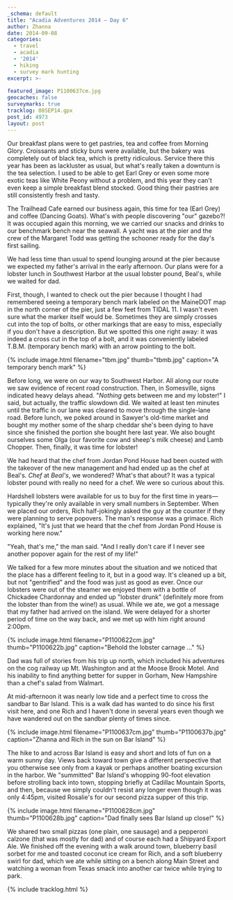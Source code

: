 ```yaml
---
_schema: default
title: "Acadia Adventures 2014 – Day 6"
author: Zhanna
date: 2014-09-08
categories:
  - travel
  - acadia
  - '2014'
  - hiking
  - survey mark hunting
excerpt: >-
  
featured_image: P1100637cm.jpg
geocaches: false
surveymarks: true
tracklog: 08SEP14.gpx
post_id: 4973
layout: post
---
```


Our breakfast plans were to get pastries, tea and coffee from Morning Glory. Croissants and sticky buns were available, but the bakery was completely out of black tea, which is pretty ridiculous. Service there this year has been as lackluster as usual, but what's really taken a downturn is the tea selection. I used to be able to get Earl Grey or even some more exotic teas like White Peony without a problem, and this year they can't even keep a simple breakfast blend stocked. Good thing their pastries are still consistently fresh and tasty.  

The Trailhead Cafe earned our business again, this time for tea (Earl Grey) and coffee (Dancing Goats). What's with people discovering "our" gazebo?! It was occupied again this morning, we we carried our snacks and drinks to our benchmark bench near the seawall. A yacht was at the pier and the crew of the Margaret Todd was getting the schooner ready for the day's first sailing.

We had less time than usual to spend lounging around at the pier because we expected my father's arrival in the early afternoon.  Our plans were for a lobster lunch in Southwest Harbor at the usual lobster pound, Beal's, while we waited for dad.  

First, though, I wanted to check out the pier because I thought I had remembered seeing a temporary bench mark labeled on the MaineDOT map in the north corner of the pier, just a few feet from TIDAL 11. I wasn't even sure what the marker itself would be. Sometimes they are simply crosses cut into the top of bolts, or other markings that are easy to miss, especially if you don't have a description. But we spotted this one right away: it was indeed a cross cut in the top of a bolt, and it was conveniently labeled T.B.M. (temporary bench mark) with an arrow pointing to the bolt.

{% include image.html filename="tbm.jpg" thumb="tbmb.jpg" caption="A temporary bench mark" %}

Before long, we were on our way to Southwest Harbor. All along our route we saw evidence of recent road construction. Then, in Somesville, signs indicated heavy delays ahead. "_Nothing_ gets between me and my lobster!" I said, but actually, the traffic slowdown did. We waited at least ten minutes until the traffic in our lane was cleared to move through the single-lane road. Before lunch, we poked around in Sawyer's old-time market and bought my mother some of the sharp cheddar she's been dying to have since she finished the portion she bought here last year. We also bought ourselves some Olga (our favorite cow and sheep's milk cheese) and Lamb Chopper. Then, finally, it was time for lobster!

We had heard that the chef from Jordan Pond House had been ousted with the takeover of the new management and had ended up as the chef at Beal's. _Chef_ at _Beal's_, we wondered?  What's that about? It was a typical lobster pound with really no need for a chef. We were so curious about this. 

Hardshell lobsters were available for us to buy for the first time in years—typically they're only available in very small numbers in September. When we placed our orders, Rich half-jokingly asked the guy at the counter if they were planning to serve popovers. The man's response was a grimace. Rich explained, "It's just that we heard that the chef from Jordan Pond House is working here now." 

"Yeah, that's me," the man said. "And I really don't care if I never see another popover again for the rest of my life!" 

We talked for a few more minutes about the situation and we noticed that the place has a different feeling to it, but in a good way. It's cleaned up a bit, but not "gentrified" and the food was just as good as ever. Once our lobsters were out of the steamer we enjoyed them with a bottle of Chickadee Chardonnay and ended up "lobster drunk" (definitely more from the lobster than from the wine!) as usual. While we ate, we got a message that my father had arrived on the island. We were delayed for a shorter period of time on the way back, and we met up with him right around 2:00pm. 

{% include image.html filename="P1100622cm.jpg" thumb="P1100622b.jpg" caption="Behold the lobster carnage ..." %}

Dad was full of stories from his trip up north, which included his adventures on the cog railway up Mt. Washington and at the Moose Brook Motel. And his inability to find anything better for supper in Gorham, New Hampshire than a chef's salad from Walmart. 

At mid-afternoon it was nearly low tide and a perfect time to cross the sandbar to Bar Island.  This is a walk dad has wanted to do since his first visit here, and one Rich and I haven't done in several years even though we have wandered out on the sandbar plenty of times since. 

{% include image.html filename="P1100637cm.jpg" thumb="P1100637b.jpg" caption="Zhanna and Rich in the sun on Bar Island" %}

The hike to and across Bar Island is easy and short and lots of fun on a warm sunny day. Views back toward town give a different perspective that you otherwise see only from a kayak or perhaps another boating excursion in the harbor. We "summitted" Bar Island's whopping 90-foot elevation before strolling back into town, stopping briefly at Cadillac Mountain Sports, and then, because we simply couldn't resist any longer even though it was only 4:45pm, visited Rosalie's for our second pizza supper of this trip. 

{% include image.html filename="P1100628cm.jpg" thumb="P1100628b.jpg" caption="Dad finally sees Bar Island up close!" %}

We shared two small pizzas (one plain, one sausage) and a pepperoni calzone (that was mostly for dad) and of course each had a Shipyard Export Ale. We finished off the evening with a walk around town, blueberry basil sorbet for me and toasted coconut ice cream for Rich, and a soft blueberry swirl for dad, which we ate while sitting on a bench along Main Street and watching a woman from Texas smack into another car twice while trying to park.

{% include tracklog.html %}

